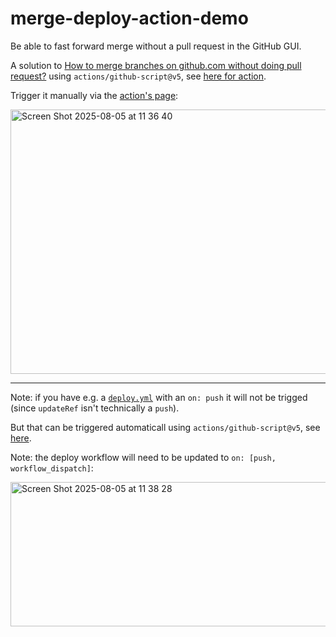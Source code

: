 # merge-deploy-action-demo
Be able to fast forward merge without a pull request in the GitHub GUI.


A solution to [How to merge branches on github.com without doing pull request?](https://stackoverflow.com/questions/24276409/how-to-merge-branches-on-github-com-without-doing-pull-request) using `actions/github-script@v5`, see [here for action](https://github.com/JEFuller/merge-deploy-action-demo/blob/26df2e798b74782bcb1be586024cdcdd984b2440/.github/workflows/update-other.yml#L7-L19).

Trigger it manually via the [action's page](https://github.com/JEFuller/merge-deploy-action-demo/actions/workflows/update-other.yml):

<img width="878" height="423" alt="Screen Shot 2025-08-05 at 11 36 40" src="https://github.com/user-attachments/assets/c635a35b-2158-4ffa-b689-91b2e5927ffe" />

---

Note: if you have e.g. a [`deploy.yml`](https://github.com/JEFuller/merge-deploy-action-demo/blob/26df2e798b74782bcb1be586024cdcdd984b2440/.github/workflows/deploy.yml) with an `on: push` it will not be trigged (since `updateRef` isn't technically a `push`).


But that can be triggered automaticall using `actions/github-script@v5`, see [here](https://github.com/JEFuller/merge-deploy-action-demo/blob/26df2e798b74782bcb1be586024cdcdd984b2440/.github/workflows/update-other.yml#L21-L32).

Note: the deploy workflow will need to be updated to `on: [push, workflow_dispatch]`:

<img width="513" height="231" alt="Screen Shot 2025-08-05 at 11 38 28" src="https://github.com/user-attachments/assets/020ec622-4fc5-4bb2-b493-400bc585b23c" />
